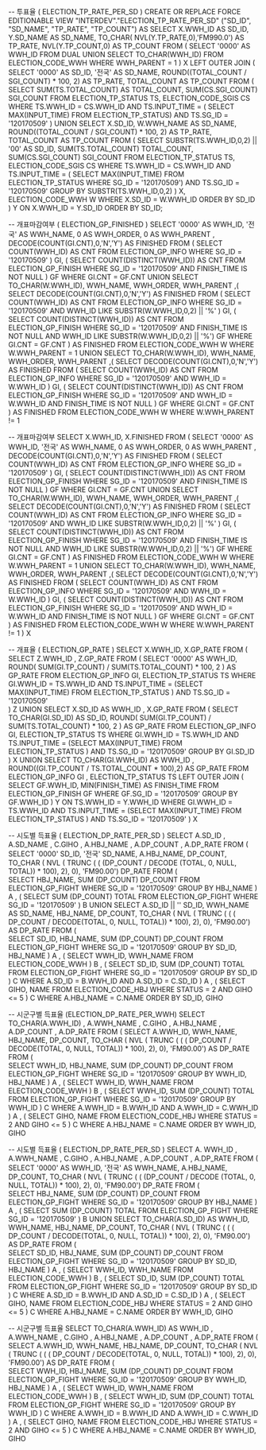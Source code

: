 
-- 투표율 ( ELECTION_TP_RATE_PER_SD )
CREATE OR REPLACE FORCE EDITIONABLE VIEW "INTERDEV"."ELECTION_TP_RATE_PER_SD" ("SD_ID", "SD_NAME", "TP_RATE", "TP_COUNT") AS 
  SELECT X.WWH_ID AS SD_ID, Y.SD_NAME AS SD_NAME, TO_CHAR( NVL(Y.TP_RATE,0),'FM990.0') AS TP_RATE, NVL(Y.TP_COUNT,0) AS TP_COUNT
	FROM 
	( SELECT '0000' AS WWH_ID FROM DUAL UNION SELECT TO_CHAR(WWH_ID) FROM ELECTION_CODE_WWH WHERE WWH_PARENT = 1 ) X
	LEFT OUTER JOIN (
		SELECT 
			'0000' AS SD_ID, 
			'전국' AS SD_NAME, 
			ROUND((TOTAL_COUNT / SGI_COUNT) * 100, 2) AS TP_RATE,
			TOTAL_COUNT AS TP_COUNT
		FROM (
			SELECT 
				SUM(TS.TOTAL_COUNT) AS TOTAL_COUNT,
				SUM(CS.SGI_COUNT) SGI_COUNT
			FROM ELECTION_TP_STATUS TS, ELECTION_CODE_SGIS CS
			WHERE TS.WWH_ID = CS.WWH_ID
			AND TS.INPUT_TIME = ( SELECT MAX(INPUT_TIME) FROM ELECTION_TP_STATUS)
			AND TS.SG_ID = '120170509'
		)
		UNION
		SELECT 
			X.SD_ID,
			W.WWH_NAME AS SD_NAME, 
			ROUND((TOTAL_COUNT / SGI_COUNT) * 100, 2) AS TP_RATE,
			TOTAL_COUNT AS TP_COUNT
		FROM (
			SELECT 
				SUBSTR(TS.WWH_ID,0,2) || '00' AS SD_ID,
				SUM(TS.TOTAL_COUNT) TOTAL_COUNT,
				SUM(CS.SGI_COUNT) SGI_COUNT
			FROM ELECTION_TP_STATUS TS, ELECTION_CODE_SGIS CS
			WHERE TS.WWH_ID = CS.WWH_ID
			AND TS.INPUT_TIME = ( SELECT MAX(INPUT_TIME) FROM ELECTION_TP_STATUS WHERE SG_ID = '120170509')
			AND TS.SG_ID = '120170509'
			GROUP BY SUBSTR(TS.WWH_ID,0,2)
		) X, ELECTION_CODE_WWH W
		WHERE X.SD_ID = W.WWH_ID
		ORDER BY SD_ID
	) Y
	ON X.WWH_ID = Y.SD_ID
	ORDER BY SD_ID;

-- 개표마감여부 ( ELECTION_GP_FINISHED )
SELECT
	'0000' AS WWH_ID, '전국' AS WWH_NAME, 0 AS WWH_ORDER, 0 AS WWH_PARENT
	, DECODE(COUNT(GI.CNT),0,'N','Y') AS FINISHED
FROM 
	( SELECT COUNT(WWH_ID) AS CNT FROM ELECTION_GP_INFO WHERE SG_ID = '120170509' ) GI, 
	( SELECT COUNT(DISTINCT(WWH_ID)) AS CNT FROM ELECTION_GP_FINISH WHERE SG_ID = '120170509' AND FINISH_TIME IS NOT NULL ) GF
WHERE GI.CNT = GF.CNT
UNION
SELECT 
	TO_CHAR(W.WWH_ID), WWH_NAME, WWH_ORDER, WWH_PARENT
	,(
		SELECT DECODE(COUNT(GI.CNT),0,'N','Y') AS FINISHED
		FROM 
			( SELECT COUNT(WWH_ID) AS CNT FROM ELECTION_GP_INFO WHERE SG_ID = '120170509' AND WWH_ID LIKE SUBSTR(W.WWH_ID,0,2) || '%' ) GI, 
			( SELECT COUNT(DISTINCT(WWH_ID)) AS CNT FROM ELECTION_GP_FINISH WHERE SG_ID = '120170509' AND FINISH_TIME IS NOT NULL AND WWH_ID LIKE SUBSTR(W.WWH_ID,0,2) || '%') GF
		WHERE GI.CNT = GF.CNT
	) AS FINISHED
FROM ELECTION_CODE_WWH W 
WHERE W.WWH_PARENT = 1
UNION
SELECT 
	TO_CHAR(W.WWH_ID), WWH_NAME, WWH_ORDER, WWH_PARENT
	,(
		SELECT DECODE(COUNT(GI.CNT),0,'N','Y') AS FINISHED
		FROM 
			( SELECT COUNT(WWH_ID) AS CNT FROM ELECTION_GP_INFO WHERE SG_ID = '120170509' AND WWH_ID = W.WWH_ID ) GI, 
			( SELECT COUNT(DISTINCT(WWH_ID)) AS CNT FROM ELECTION_GP_FINISH WHERE SG_ID = '120170509' AND WWH_ID = W.WWH_ID AND FINISH_TIME IS NOT NULL ) GF
		WHERE GI.CNT = GF.CNT
	) AS FINISHED
FROM ELECTION_CODE_WWH W 
WHERE W.WWH_PARENT != 1



-- 개표마감여부
SELECT X.WWH_ID, X.FINISHED
FROM 
(
	SELECT
		'0000' AS WWH_ID, '전국' AS WWH_NAME, 0 AS WWH_ORDER, 0 AS WWH_PARENT
		, DECODE(COUNT(GI.CNT),0,'N','Y') AS FINISHED
	FROM 
		( SELECT COUNT(WWH_ID) AS CNT FROM ELECTION_GP_INFO WHERE SG_ID = '120170509' ) GI, 
		( SELECT COUNT(DISTINCT(WWH_ID)) AS CNT FROM ELECTION_GP_FINISH WHERE SG_ID = '120170509' AND FINISH_TIME IS NOT NULL ) GF
	WHERE GI.CNT = GF.CNT
	UNION
	SELECT 
		TO_CHAR(W.WWH_ID), WWH_NAME, WWH_ORDER, WWH_PARENT
		,(
			SELECT DECODE(COUNT(GI.CNT),0,'N','Y') AS FINISHED
			FROM 
				( SELECT COUNT(WWH_ID) AS CNT FROM ELECTION_GP_INFO WHERE SG_ID = '120170509' AND WWH_ID LIKE SUBSTR(W.WWH_ID,0,2) || '%' ) GI, 
				( SELECT COUNT(DISTINCT(WWH_ID)) AS CNT FROM ELECTION_GP_FINISH WHERE SG_ID = '120170509' AND FINISH_TIME IS NOT NULL AND WWH_ID LIKE SUBSTR(W.WWH_ID,0,2) || '%') GF
			WHERE GI.CNT = GF.CNT
		) AS FINISHED
	FROM ELECTION_CODE_WWH W 
	WHERE W.WWH_PARENT = 1
	UNION
	SELECT 
		TO_CHAR(W.WWH_ID), WWH_NAME, WWH_ORDER, WWH_PARENT
		,(
			SELECT DECODE(COUNT(GI.CNT),0,'N','Y') AS FINISHED
			FROM 
				( SELECT COUNT(WWH_ID) AS CNT FROM ELECTION_GP_INFO WHERE SG_ID = '120170509' AND WWH_ID = W.WWH_ID ) GI, 
				( SELECT COUNT(DISTINCT(WWH_ID)) AS CNT FROM ELECTION_GP_FINISH WHERE SG_ID = '120170509' AND WWH_ID = W.WWH_ID AND FINISH_TIME IS NOT NULL ) GF
			WHERE GI.CNT = GF.CNT
		) AS FINISHED
	FROM ELECTION_CODE_WWH W 
	WHERE W.WWH_PARENT != 1
) X

-- 개표율 ( ELECTION_GP_RATE )
SELECT X.WWH_ID, X.GP_RATE
FROM (
	SELECT 
		Z.WWH_ID
		, Z.GP_RATE 
	FROM (
		SELECT '0000' AS WWH_ID, ROUND( SUM(GI.TP_COUNT) / SUM(TS.TOTAL_COUNT) * 100, 2 ) AS GP_RATE
		FROM ELECTION_GP_INFO GI, ELECTION_TP_STATUS TS
		WHERE GI.WWH_ID = TS.WWH_ID 
		AND TS.INPUT_TIME = (SELECT MAX(INPUT_TIME) FROM ELECTION_TP_STATUS )
		AND TS.SG_ID = '120170509'	
	) Z
	UNION 
	SELECT 
		X.SD_ID AS WWH_ID
		, X.GP_RATE
	FROM (
		SELECT TO_CHAR(GI.SD_ID) AS SD_ID, ROUND( SUM(GI.TP_COUNT) / SUM(TS.TOTAL_COUNT) * 100, 2 ) AS GP_RATE
		FROM ELECTION_GP_INFO GI, ELECTION_TP_STATUS TS
		WHERE GI.WWH_ID = TS.WWH_ID 
		AND TS.INPUT_TIME = (SELECT MAX(INPUT_TIME) FROM ELECTION_TP_STATUS )
		AND TS.SG_ID = '120170509'
		GROUP BY GI.SD_ID
	) X
	UNION
	SELECT 
		TO_CHAR(GI.WWH_ID) AS WWH_ID
		, ROUND((GI.TP_COUNT / TS.TOTAL_COUNT * 100),2) AS GP_RATE
	FROM 
		ELECTION_GP_INFO GI
		, ELECTION_TP_STATUS TS 
		LEFT OUTER JOIN
		(
			SELECT GF.WWH_ID, MIN(FINISH_TIME) AS FINISH_TIME
			FROM ELECTION_GP_FINISH GF
			WHERE GF.SG_ID = '120170509'
			GROUP BY GF.WWH_ID
		) Y
		ON TS.WWH_ID = Y.WWH_ID
	WHERE GI.WWH_ID = TS.WWH_ID 
	AND TS.INPUT_TIME = (SELECT MAX(INPUT_TIME) FROM ELECTION_TP_STATUS )
	AND TS.SG_ID = '120170509'
) X



-- 시도별 득표율 ( ELECTION_DP_RATE_PER_SD )
SELECT
	A.SD_ID
	, A.SD_NAME
	, C.GIHO
	, A.HBJ_NAME
	, A.DP_COUNT
	, A.DP_RATE
FROM 
(
	SELECT 
		'0000' SD_ID,
		'전국' SD_NAME,
		A.HBJ_NAME,
		DP_COUNT,
		TO_CHAR ( NVL ( TRUNC ( ( (DP_COUNT / DECODE (TOTAL, 0, NULL, TOTAL)) * 100), 2), 0), 'FM90.00') DP_RATE
	FROM 
	(  
		SELECT HBJ_NAME, SUM (DP_COUNT) DP_COUNT
		FROM ELECTION_GP_FIGHT
		WHERE SG_ID = '120170509'
	 	GROUP BY HBJ_NAME
	) A
	, (
		SELECT SUM (DP_COUNT) TOTAL
	    FROM ELECTION_GP_FIGHT
		WHERE SG_ID = '120170509'
	) B
	UNION 
	SELECT 
	 	A.SD_ID || '' SD_ID,
		WWH_NAME AS SD_NAME,
		HBJ_NAME,
		DP_COUNT,
		TO_CHAR ( NVL ( TRUNC ( ( ( DP_COUNT / DECODE(TOTAL, 0, NULL, TOTAL)) * 100), 2), 0), 'FM90.00') AS DP_RATE
	FROM 
	(  
		SELECT SD_ID, HBJ_NAME, SUM (DP_COUNT) DP_COUNT
		FROM ELECTION_GP_FIGHT
		WHERE SG_ID = '120170509'
	 	GROUP BY SD_ID, HBJ_NAME
	 ) A
	, ( 
		SELECT WWH_ID, WWH_NAME FROM ELECTION_CODE_WWH
	) B
	, ( 
		SELECT SD_ID, SUM (DP_COUNT) TOTAL
	    FROM ELECTION_GP_FIGHT
	    WHERE SG_ID = '120170509'
	    GROUP BY SD_ID
	) C
	WHERE A.SD_ID = B.WWH_ID AND A.SD_ID = C.SD_ID
) A
, (
	SELECT GIHO, NAME
    FROM ELECTION_CODE_HBJ
    WHERE STATUS = 2 AND GIHO <= 5
) C
 WHERE A.HBJ_NAME = C.NAME
 ORDER BY SD_ID, GIHO


 -- 시군구별 득표율 (ELECTION_DP_RATE_PER_WWH)
 SELECT
	TO_CHAR(A.WWH_ID)
	, A.WWH_NAME
	, C.GIHO
	, A.HBJ_NAME
	, A.DP_COUNT
	, A.DP_RATE
FROM 
(
	SELECT 
	 	A.WWH_ID,
		WWH_NAME,
		HBJ_NAME,
		DP_COUNT,
		TO_CHAR ( NVL ( TRUNC ( ( ( DP_COUNT / DECODE(TOTAL, 0, NULL, TOTAL)) * 100), 2), 0), 'FM90.00') AS DP_RATE
	FROM 
	(  
		SELECT WWH_ID, HBJ_NAME, SUM (DP_COUNT) DP_COUNT
		FROM ELECTION_GP_FIGHT
		WHERE SG_ID = '120170509'
	 	GROUP BY WWH_ID, HBJ_NAME
	 ) A
	, ( 
		SELECT WWH_ID, WWH_NAME FROM ELECTION_CODE_WWH
	) B
	, ( 
		SELECT WWH_ID, SUM (DP_COUNT) TOTAL
	    FROM ELECTION_GP_FIGHT
	    WHERE SG_ID = '120170509'
	    GROUP BY WWH_ID
	) C
	WHERE A.WWH_ID = B.WWH_ID AND A.WWH_ID = C.WWH_ID
) A
, (
	SELECT GIHO, NAME
    FROM ELECTION_CODE_HBJ
    WHERE STATUS = 2 AND GIHO <= 5
) C
 WHERE A.HBJ_NAME = C.NAME
 ORDER BY WWH_ID, GIHO



 


-- 시도별 득표율 ( ELECTION_DP_RATE_PER_SD )
SELECT
	A. WWH_ID
	, A.WWH_NAME
	, C.GIHO
	, A.HBJ_NAME
	, A.DP_COUNT
	, A.DP_RATE
FROM 
(
	SELECT 
		'0000' AS WWH_ID,
		'전국' AS WWH_NAME,
		A.HBJ_NAME,
		DP_COUNT,
		TO_CHAR ( NVL ( TRUNC ( ( (DP_COUNT / DECODE (TOTAL, 0, NULL, TOTAL)) * 100), 2), 0), 'FM90.00') DP_RATE
	FROM 
	(  
		SELECT HBJ_NAME, SUM (DP_COUNT) DP_COUNT
		FROM ELECTION_GP_FIGHT
		WHERE SG_ID = '120170509'
	 	GROUP BY HBJ_NAME
	) A
	, (
		SELECT SUM (DP_COUNT) TOTAL
	    FROM ELECTION_GP_FIGHT
		WHERE SG_ID = '120170509'
	) B
	UNION 
	SELECT 
	 	TO_CHAR(A.SD_ID) AS WWH_ID,
		WWH_NAME,
		HBJ_NAME,
		DP_COUNT,
		TO_CHAR ( NVL ( TRUNC ( ( ( DP_COUNT / DECODE(TOTAL, 0, NULL, TOTAL)) * 100), 2), 0), 'FM90.00') AS DP_RATE
	FROM 
	(  
		SELECT SD_ID, HBJ_NAME, SUM (DP_COUNT) DP_COUNT
		FROM ELECTION_GP_FIGHT
		WHERE SG_ID = '120170509'
	 	GROUP BY SD_ID, HBJ_NAME
	 ) A
	, ( 
		SELECT WWH_ID, WWH_NAME FROM ELECTION_CODE_WWH
	) B
	, ( 
		SELECT SD_ID, SUM (DP_COUNT) TOTAL
	    FROM ELECTION_GP_FIGHT
	    WHERE SG_ID = '120170509'
	    GROUP BY SD_ID
	) C
	WHERE A.SD_ID = B.WWH_ID AND A.SD_ID = C.SD_ID
) A
, (
	SELECT GIHO, NAME
    FROM ELECTION_CODE_HBJ
    WHERE STATUS = 2 AND GIHO <= 5
) C
 WHERE A.HBJ_NAME = C.NAME
 ORDER BY WWH_ID, GIHO



 -- 시군구별 득표율
SELECT
	TO_CHAR(A.WWH_ID) AS WWH_ID
	, A.WWH_NAME
	, C.GIHO
	, A.HBJ_NAME
	, A.DP_COUNT
	, A.DP_RATE
FROM 
(
	SELECT 
	 	A.WWH_ID,
		WWH_NAME,
		HBJ_NAME,
		DP_COUNT,
		TO_CHAR ( NVL ( TRUNC ( ( ( DP_COUNT / DECODE(TOTAL, 0, NULL, TOTAL)) * 100), 2), 0), 'FM90.00') AS DP_RATE
	FROM 
	(  
		SELECT WWH_ID, HBJ_NAME, SUM (DP_COUNT) DP_COUNT
		FROM ELECTION_GP_FIGHT
		WHERE SG_ID = '120170509'
	 	GROUP BY WWH_ID, HBJ_NAME
	 ) A
	, ( 
		SELECT WWH_ID, WWH_NAME FROM ELECTION_CODE_WWH
	) B
	, ( 
		SELECT WWH_ID, SUM (DP_COUNT) TOTAL
	    FROM ELECTION_GP_FIGHT
	    WHERE SG_ID = '120170509'
	    GROUP BY WWH_ID
	) C
	WHERE A.WWH_ID = B.WWH_ID AND A.WWH_ID = C.WWH_ID
) A
, (
	SELECT GIHO, NAME
    FROM ELECTION_CODE_HBJ
    WHERE STATUS = 2 AND GIHO <= 5
) C
 WHERE A.HBJ_NAME = C.NAME
 ORDER BY WWH_ID, GIHO